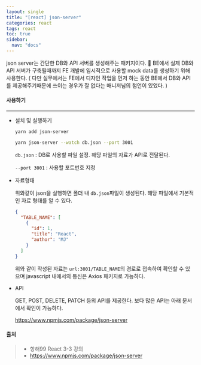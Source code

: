 ```yaml
---
layout: single
title: "[react] json-server"
categories: react
tags: react
toc: true
sidebar:
  nav: "docs"
---
```


json server는 간단한 DB와 API 서버를 생성해주는 패키지이다. 📕
BE에서 실제 DB와 API 서버가 구축될때까지 FE 개발에 임시적으로 사용할 mock data를 생성하기 위해 사용한다. 
( 다만 실무에서는 FE에서 디자인 작업을 먼저 하는 동안 BE에서 DB와 API를 제공해주기때문에 쓰이는 경우가 잘 없다는 매니저님의 첨언이 있었다. )



#### 사용하기

---

- 설치 및 실행하기

  ```bash
  yarn add json-server
  ```

  ```bash
  yarn json-server --watch db.json --port 3001
  ```

  `db.json` : DB로 사용할 파일 설정. 해당 파일의 자료가 API로 전달된다.

  `--port 3001` : 사용할 포트번호 지정

  

- 자료형태

  위와같이 json을 실행하면 폴더 내 `db.json`파일이 생성된다. 해당 파일에서 기본적인 자료 형태를 알 수 있다.

  ``` json
  {
    "TABLE_NAME": [
      {
        "id": 1,
        "title": "React",
        "author": "MJ"
      }
    ]
  }
  ```

  위와 같이 작성된 자료는 `url:3001/TABLE_NAME`의 경로로 접속하여 확인할 수 있으며 javascript 내에서의 통신은 Axios 패키지로 가능하다.



- API

  GET, POST, DELETE, PATCH 등의 API를 제공한다. 보다 많은 API는 아래 문서에서 확인이 가능하다.

  https://www.npmjs.com/package/json-server





#### 출처

> - 항해99 React 3-3  강의
> - https://www.npmjs.com/package/json-server

